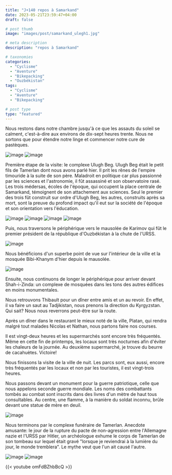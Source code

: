 ```yaml
---
title: "J+140 repos à Samarkand"
date: 2023-05-21T23:59:47+04:00
draft: false

# post thumb
image: "images/post/samarkand_ulegh1.jpg"

# meta description
description: "repos à Samarkand"

# taxonomies
categories:
  - "Cyclisme" 
  - "Aventure" 
  - "Bikepacking"
  - "Ouzbékistan" 
tags:
  - "Cyclisme" 
  - "Aventure" 
  - "Bikepacking" 

# post type
type: "featured"
---
```


Nous restons dans notre chambre jusqu'à ce que les assauts du soleil se calment, c'est-à-dire aux environs de dix-sept heures trente. Nous ne sortons que pour étendre notre linge et commencer notre cure de pastèques. 

![image](../../images/post/samarkand_linge.png)
![image](../../images/post/samarkand_pasteque.jpg)

Première étape de la visite: le complexe Ulugh Beg. Ulugh Beg était le petit fils de Tamerlan dont nous avons parlé hier. Il prit les rênes de l'empire timouride à la suite de son père. Maladroit en politique car plus passionné par les sciences et l'astronomie, il fût assassiné et son observatoire rasé. Les trois médersas, écoles de l'époque, qui occupent la place centrale de Samarkand, témoignent de son attachement aux sciences. Seul le premier des trois fût construit sur ordre d'Ulugh Beg, les autres, construits après sa mort, sont la preuve du profond impact qu'il eut sur la société de l'époque et son orientation vers l'éducation. 

![image](../../images/post/samarkand_ulegh2.jpg)
![image](../../images/post/samarkand_ulegh3.jpg)
![image](../../images/post/samarkand_ulegh4.jpg)
![image](../../images/post/samarkand_ulegh5.jpg)

Puis, nous traversons le périphérique vers le mausolée de Karimov qui fût le premier président de la république d'Ouzbékistan à la chute de l'URSS.

![image](../../images/post/samarkand_karimof.jpg)

Nous bénéficions d'un superbe point de vue sur l'intérieur de la ville et la mosquée Bibi-Khanym d'hier depuis le mausolée. 

![image](../../images/post/samarkand_karimofpano.jpg)

Ensuite, nous continuons de longer le périphérique pour arriver devant Shah-i-Zinda: un complexe de mosquées dans les tons des autres édifices en moins monumentales. 

Nous retrouvons Thibault pour un dîner entre amis et un au revoir. En effet, il va faire un saut au Tadjikistan, nous prenons la direction du Kyrgyzstan. Qui sait? Nous nous reverrons peut-être sur la route. 

Après un dîner dans le restaurant le mieux noté de la ville, Platan, qui rendra malgré tout malades Nicolas et Nathan, nous partons faire nos courses. 

Il est vingt-deux heures et les supermarchés sont encore très fréquentés. Même en cette fin de printemps, les locaux sont très nocturnes afin d'éviter les chaleurs de la journée. Au deuxième supermarché, je trouve du beurre de cacahuètes. Victoire! 

Nous finissons la visite de la ville de nuit. Les parcs sont, eux aussi, encore très fréquentés par les locaux et non par les touristes, il est vingt-trois heures. 

Nous passons devant un monument pour la guerre patriotique, celle que nous appelons seconde guerre mondiale. Les noms des combattants tombés au combat sont inscrits dans des livres d'un mètre de haut tous consultables. Au centre, une flamme, à la manière du soldat inconnu, brûle devant une statue de mère en deuil.

![image](../../images/post/samarkand_mamie.jpg)

Nous terminons par le complexe funéraire de Tamerlan. Anecdote amusante: le jour de la rupture du pacte de non-agression entre l'Allemagne nazie et l'URSS par Hitler, un archéologue exhume le corps de Tamerlan de son tombeau sur lequel était gravé "lorsque je reviendrai à la lumière du jour, le monde tremblera". Le mythe veut que l'un ait causé l'autre.

![image](../../images/post/samarkand_timurstatue.jpg)
![image](../../images/post/samarkand_timur.jpg)

{{< youtube omFdBZhbBcQ >}}
